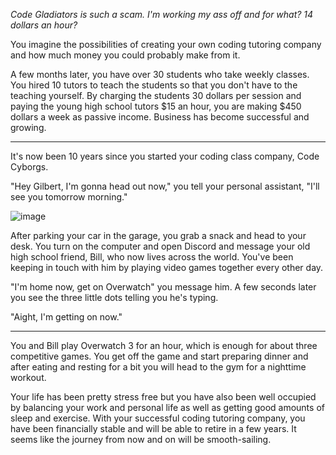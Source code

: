 *Code Gladiators is such a scam. I'm working my ass off and for what? 14 dollars an hour?*

You imagine the possibilities of creating your own coding tutoring company and how much money you could probably make from it.

A few months later, you have over 30 students who take weekly classes. You hired 10 tutors to teach the students so that you don't have to the teaching yourself. By charging the students 30 dollars per session and paying the young high school tutors $15 an hour, you are making $450 dollars a week as passive income. Business has become successful and growing.

<hr>

It's now been 10 years since you started your coding class company, Code Cyborgs.

"Hey Gilbert, I'm gonna head out now," you tell your personal assistant, "I'll see you tomorrow morning."

![image](https://github.com/Dubshott/CAT3Book/assets/54718041/e3a7bc1d-8b87-4cfd-b119-07d97b50b822)

After parking your car in the garage, you grab a snack and head to your desk. You turn on the computer and open Discord and message your old high school friend, Bill, who now lives across the world. You've been keeping in touch with him by playing video games together every other day. 

"I'm home now, get on Overwatch" you message him. A few seconds later you see the three little dots telling you he's typing.

"Aight, I'm getting on now."

<hr>

You and Bill play Overwatch 3 for an hour, which is enough for about three competitive games. You get off the game and start preparing dinner and after eating and resting for a bit you will head to the gym for a nighttime workout.

Your life has been pretty stress free but you have also been well occupied by balancing your work and personal life as well as getting good amounts of sleep and exercise. With your successful coding tutoring company, you have been financially stable and will be able to retire in a few years. It seems like the journey from now and on will be smooth-sailing.
